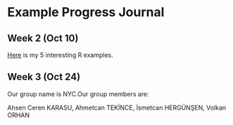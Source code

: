 # Example Progress Journal

## Week 2 (Oct 10)

[Here](files/pj-karasua.html) is my 5 interesting R examples. 

## Week 3 (Oct 24)

Our group name is NYC.Our group members are:

Ahsen Ceren KARASU, Ahmetcan TEKİNCE, İsmetcan HERGÜNŞEN, Volkan ORHAN
